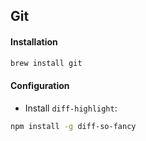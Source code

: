 Git
---

#### Installation

```sh
brew install git
```

#### Configuration
* Install `diff-highlight`:
```sh
npm install -g diff-so-fancy
```
